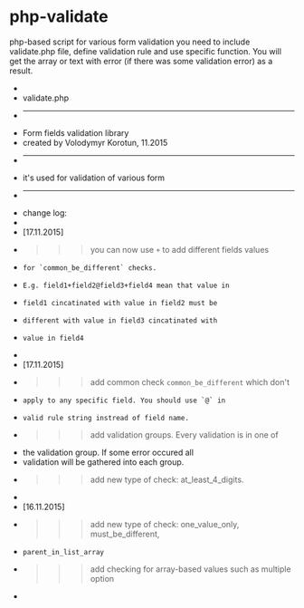 # php-validate
php-based script for various form validation
you need to include validate.php file, define validation rule
and use specific function. You will get the array or text with
error (if there was some validation error) as a result.


 * 
 * validate.php
 * ------------------------------------------------------
 * Form fields validation library
 * created by Volodymyr Korotun, 11.2015
 * ------------------------------------------------------
 * it's used for validation of various form
 * ------------------------------------------------------
 * change log:
 * 
 * [17.11.2015]
 * >>> you can now use `+` to add different fields values
 *     for `common_be_different` checks.
 *     E.g. field1+field2@field3+field4 mean that value in
 *     field1 cincatinated with value in field2 must be
 *     different with value in field3 cincatinated with 
 *     value in field4
 * 
 * [17.11.2015]
 * >>> add common check `common_be_different` which don't 
 *     apply to any specific field. You should use `@` in 
 *     valid rule string instread of field name.
 * >>> add validation groups. Every validation is in one of
 *    the validation group. If some error occured all
 *    validation will be gathered into each group.
 * >>> add new type of check: at_least_4_digits.
 * 
 * [16.11.2015]
 * >>> add new type of check: one_value_only, must_be_different,
 *     parent_in_list_array
 * >>> add checking for array-based values such as multiple option
 *
